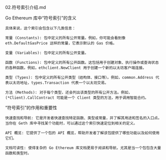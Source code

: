 02.符号索引介绍.md

Go Ethereum 库中“符号索引”的含义

	具体来说，这个索引会包含以下几类信息：

	常量 (Constants): 包中定义的所有公开常量。例如，你可能会看到像 eth.DefaultGasPrice 这样的常量，它表示默认的 Gas 价格。

	变量 (Variables): 包中定义的所有公开变量。

	函数 (Functions): 包中定义的所有公开函数。这包括用于创建对象、执行操作或查询状态的各种函数。例如，ethclient.NewClient 用于创建一个新的以太坊客户端连接。

	类型 (Types): 包中定义的所有公开类型（结构体、接口等）。例如，common.Address 代表以太坊地址，types.Transaction 代表一个以太坊交易。

	方法 (Methods): 对于每个类型，还会列出该类型的所有公开方法。例如，(*Client).CallContract 可能是一个 Client 类型的方法，用于调用智能合约。

“符号索引”的作用和重要性

	快速查找和导航: 它是开发者快速查找特定函数、类型或常量，并了解其用途和签名的入口点。当你在 Geth 库中寻找某个功能时，可以通过这个索引快速定位到相关的定义。

	API 概览: 它提供了一个包的 API 概览，帮助开发者了解该包提供了哪些功能以及如何使用它们。

	文档可读性: 使得复杂的 Go Ethereum 库文档更易于阅读和导航，尤其是当一个包包含大量函数和类型时。	


	